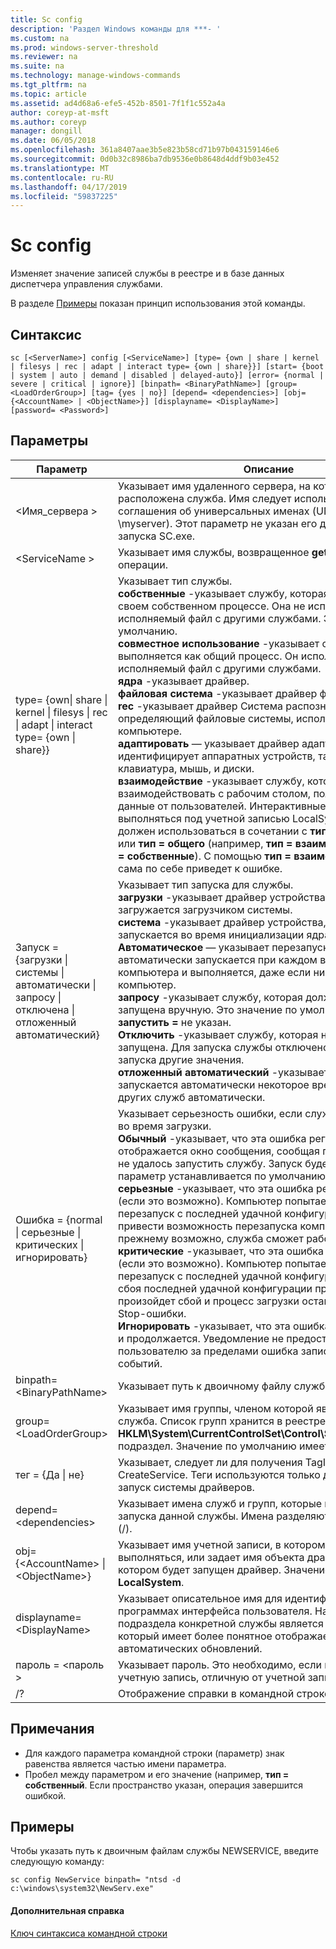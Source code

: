 ```yaml
---
title: Sc config
description: 'Раздел Windows команды для ***- '
ms.custom: na
ms.prod: windows-server-threshold
ms.reviewer: na
ms.suite: na
ms.technology: manage-windows-commands
ms.tgt_pltfrm: na
ms.topic: article
ms.assetid: ad4d68a6-efe5-452b-8501-7f1f1c552a4a
author: coreyp-at-msft
ms.author: coreyp
manager: dongill
ms.date: 06/05/2018
ms.openlocfilehash: 361a8407aae3b5e823b58cd71b97b043159146e6
ms.sourcegitcommit: 0d0b32c8986ba7db9536e0b8648d4ddf9b03e452
ms.translationtype: MT
ms.contentlocale: ru-RU
ms.lasthandoff: 04/17/2019
ms.locfileid: "59837225"
---
```

# <a name="sc-config"></a>Sc config



Изменяет значение записей службы в реестре и в базе данных диспетчера управления службами.

В разделе [Примеры](#BKMK_examples) показан принцип использования этой команды.

## <a name="syntax"></a>Синтаксис

```
sc [<ServerName>] config [<ServiceName>] [type= {own | share | kernel | filesys | rec | adapt | interact type= {own | share}}] [start= {boot | system | auto | demand | disabled | delayed-auto}] [error= {normal | severe | critical | ignore}] [binpath= <BinaryPathName>] [group= <LoadOrderGroup>] [tag= {yes | no}] [depend= <dependencies>] [obj= {<AccountName> | <ObjectName>}] [displayname= <DisplayName>] [password= <Password>]
```

## <a name="parameters"></a>Параметры

|Параметр|Описание|
|---------|-----------|
|\<Имя_сервера >|Указывает имя удаленного сервера, на котором расположена служба. Имя следует использовать формат соглашения об универсальных именах (UNC) (например, \\ \\myserver). Этот параметр не указан его для локального запуска SC.exe.|
|\<ServiceName >|Указывает имя службы, возвращенное **getkeyname** операции.|
|type= {own\| share \| kernel \| filesys \| rec \| adapt \| interact type= {own \| share}} | Указывает тип службы.</br>**собственные** -указывает службу, которая выполняется в своем собственном процессе. Она не использует исполняемый файл с другими службами. Это значение по умолчанию.</br>**совместное использование** -указывает службу, которая выполняется как общий процесс. Он использует исполняемый файл с другими службами.</br>**ядра** -указывает драйвер.</br>**файловая система** -указывает драйвер файловой системы.</br>**rec** -указывает драйвер Система распознала файл, определяющий файловые системы, используемой на компьютере.</br>**адаптировать** — указывает драйвер адаптера, который идентифицирует аппаратных устройств, таких как клавиатура, мышь, и диски.</br>**взаимодействие** -указывает службу, которая может взаимодействовать с рабочим столом, получая входные данные от пользователей. Интерактивные службы должны выполняться под учетной записью LocalSystem. Этот тип должен использоваться в сочетании с **тип = собственный** или **тип = общего** (например, **тип = взаимодействовать** **тип = собственные**). С помощью **тип = взаимодействовать** сама по себе приведет к ошибке.|
|Запуск = {загрузки \| системы \| автоматически \| запросу \| отключена \| отложенный автоматический}|Указывает тип запуска для службы.</br>**загрузки** -указывает драйвер устройства, который загружается загрузчиком системы.</br>**система** -указывает драйвер устройства, которое запускается во время инициализации ядра.</br>**Автоматическое** — указывает перезапуска службы, что автоматически запускается при каждом включении компьютера и выполняется, даже если никто не входит на компьютер.</br>**запросу** -указывает службу, которая должна быть запущена вручную. Это значение по умолчанию, если **запустить =** не указан.</br>**Отключить** -указывает службу, которая не может быть запущена. Для запуска службы отключено, изменение типа запуска другие значения.</br>**отложенный автоматический** -указывает службу, которая запускается автоматически некоторое время после запуска других служб автоматически.|
|Ошибка = {normal \| серьезные \| критических \| игнорировать}|Указывает серьезность ошибки, если служба не запускается во время загрузки.</br>**Обычный** -указывает, что эта ошибка регистрируется, и отображается окно сообщения, сообщая пользователю, что не удалось запустить службу. Запуск будет продолжен. Этот параметр устанавливается по умолчанию.</br>**серьезные** -указывает, что эта ошибка регистрируется (если это возможно). Компьютер попытается выполнить перезапуск с последней удачной конфигурации. Это может привести возможность перезапуска компьютера, но по-прежнему возможно, служба сможет работать.</br>**критические** -указывает, что эта ошибка регистрируется (если это возможно). Компьютер попытается выполнить перезапуск с последней удачной конфигурации. В случае сбоя последней удачной конфигурации при запуске также произойдет сбой и процесс загрузки останавливается и Stop-ошибки.</br>**Игнорировать** -указывает, что эта ошибка регистрируется, и продолжается. Уведомление не предоставляется пользователю за пределами ошибка записывается в журнал событий.|
|binpath= \<BinaryPathName>|Указывает путь к двоичному файлу службы.|
|group= \<LoadOrderGroup>|Указывает имя группы, членом которой является эта служба. Список групп хранится в реестре, в **HKLM\System\CurrentControlSet\Control\ServiceGroupOrder** подраздел. Значение по умолчанию имеет значение null.|
|тег = {Да \| не}|Указывает, следует ли для получения TagID вызова CreateService. Теги используются только для запуска и запуск системы драйверов.|
|depend= \<dependencies>|Указывает имена служб и групп, которые необходимо до запуска данной службы. Имена разделяются косой черты (/).|
|obj= {\<AccountName> \| \<ObjectName>}|Указывает имя учетной записи, в котором службы будет выполняться, или задает имя объекта драйвера Windows, в котором будет запущен драйвер. Значение по умолчанию — **LocalSystem**.|
|displayname= \<DisplayName>|Указывает описательное имя для идентификации службы в программах интерфейса пользователя. Например, имя подраздела конкретной службы является **wuauserv**, который имеет более понятное отображаемое имя автоматических обновлений.|
|пароль = \<пароль >|Указывает пароль. Это необходимо, если использовать учетную запись, отличную от учетной записи LocalSystem.|
|/?|Отображение справки в командной строке.|

## <a name="remarks"></a>Примечания

-   Для каждого параметра командной строки (параметр) знак равенства является частью имени параметра.
-   Пробел между параметром и его значение (например, **тип = собственный**. Если пространство указан, операция завершится ошибкой.

## <a name="BKMK_examples"></a>Примеры

Чтобы указать путь к двоичным файлам службы NEWSERVICE, введите следующую команду:
```
sc config NewService binpath= "ntsd -d c:\windows\system32\NewServ.exe"
```

#### <a name="additional-references"></a>Дополнительная справка

[Ключ синтаксиса командной строки](command-line-syntax-key.md)
